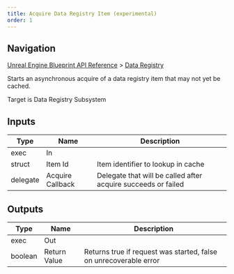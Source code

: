 ```yaml
---
title: Acquire Data Registry Item (experimental)
order: 1
---
```

## Navigation

[Unreal Engine Blueprint API Reference](https://dev.epicgames.com/documentation/en-us/unreal-engine/BlueprintAPI) > [Data Registry](https://dev.epicgames.com/documentation/en-us/unreal-engine/BlueprintAPI/DataRegistry)

Starts an asynchronous acquire of a data registry item that may not yet be cached.

Target is Data Registry Subsystem

## Inputs

| Type | Name | Description |
| --- | --- | --- |
| exec | In |  |
| struct | Item Id | Item identifier to lookup in cache |
| delegate | Acquire Callback | Delegate that will be called after acquire succeeds or failed |

## Outputs

| Type | Name | Description |
| --- | --- | --- |
| exec | Out |  |
| boolean | Return Value | Returns true if request was started, false on unrecoverable error |
